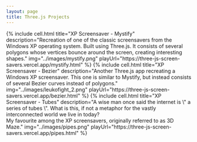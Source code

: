 ```yaml
---
layout: page
title: Three.js Projects
---
```

<!-- Here you can find some of the projects I have worked on in the past. -->

<div class="t-container">
    {%
        include cell.html
        title="XP Screensaver - Mystify"
        description="Recreation of one of the classic screensavers from the Windows XP operating system. Built using Three.js. It consists of several polygons whose vertices bounce around the screen, creating interesting shapes."
        img="../images/mystify.png"
        playUrl="https://three-js-screen-savers.vercel.app/mystify.html"
    %}
    {%
        include cell.html
        title="XP Screensaver - Bezier"
        description="Another Three.js app recreating a Windows XP screensaver. This one is similar to Mystify, but instead consists of several Bezier curves instead of polygons."
        img="../images/leukofight_2.png"
        playUrl="https://three-js-screen-savers.vercel.app/bezier.html"
    %}
    {%
        include cell.html
        title="XP Screensaver - Tubes"
        description="A wise man once said the internet is \" a series of tubes \". What is this, if not a metaphor for the vastly interconnected world we live in today? <br> My favourite among the XP screensavers, originally referred to as 3D Maze."
        img="../images/pipes.png"
        playUrl="https://three-js-screen-savers.vercel.app/pipes.html"
    %}
</div>
